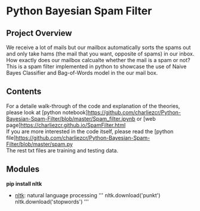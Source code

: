 # Python Bayesian Spam Filter
## Project Overview
 We receive a lot of mails but our mailbox automatically sorts the spams out and only take hams (the mail that you want, opposite of spams) in our inbox. How exactly does our mailbox calcualte whether the mail is a spam or not? This is a spam filter implemented in python to showcase the use of Naive Bayes Classifier and Bag-of-Words model in the our mail box.
## Contents
 For a detaile walk-through of the code and explanation of the theories, please look at [python notebook]https://github.com/charliezcr/Python-Bayesian-Spam-Filter/blob/master/Spam_filter.ipynb or [web page]https://charliezcr.github.io/SpamFilter.html<br>
 If you are more interested in the code itself, please read the [python file]https://github.com/charliezcr/Python-Bayesian-Spam-Filter/blob/master/spam.py <br>
 The rest txt files are training and testing data. <br>
## Modules
**pip install nltk**
- [nltk](https://www.nltk.org/): natural language processing
'''
nltk.download('punkt')
nltk.download('stopwords')
'''
